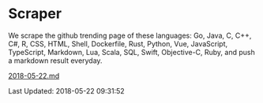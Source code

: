 # Scraper

We scrape the github trending page of these languages: Go, Java, C, C++, C#, R, CSS, HTML, Shell, Dockerfile, Rust, Python, Vue, JavaScript, TypeScript, Markdown, Lua, Scala, SQL, Swift, Objective-C, Ruby, and push a markdown result everyday.

[2018-05-22.md](https://github.com/yangwenmai/Scraper/blob/master/2018-05-22.md)

Last Updated: 2018-05-22 09:31:52